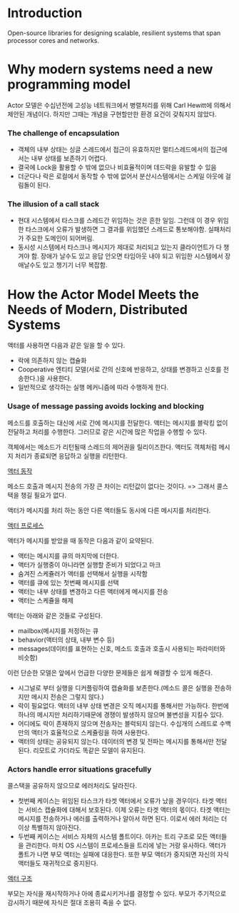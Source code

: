 # Introduction

Open-source libraries for designing scalable, resilient systems that span processor cores and networks.

# Why modern systems need a new programming model

Actor 모델은 수십년전에 고성능 네트워크에서 병렬처리를 위해 Carl Hewitt에 의해서 제안된 개념이다. 하지만 그때는 개념을 구현할만한 환경 요건이 갖춰지지 않았다. 

### The challenge of encapsulation

- 객체의 내부 상태는 싱글 스레드에서 접근이 유효하지만 멀티스레드에서의 접근에서는 내부 상태를 보존하기 어렵다.
- 결국에 Lock을 활용할 수 밖에 없으나 비효율적이며 데드락을 유발할 수 있음 
- 더군다나 락은 로컬에서 동작할 수 밖에 없어서 분산시스템에서는 스케일 아웃에 걸림돌이 된다.

### The illusion of a call stack

- 현대 시스템에서 타스크를 스레드간 위임하는 것은 흔한 일임. 그런데 이 경우 위임한 타스크에서 오류가 발생하면 그 결과를 위임했던 스레드로 통보해야함. 실패처리가 주요한 도메인이 되어버림.
- 동시성 시스템에서 타스크나 메시지가 제대로 처리되고 있는지 클라이언트가 다 챙겨야 함. 장애가 날수도 있고 응답 안오면 타임아웃 내야 되고 위임한 시스템에서 장애날수도 있고 챙기기 너무 복잡함.

# How the Actor Model Meets the Needs of Modern, Distributed Systems

액터를 사용하면 다음과 같은 일을 할 수 있다.

- 락에 의존하지 않는 캡슐화
- Cooperative 엔티티 모델(서로 간의 신호에 반응하고, 상태를 변경하고 신호를 전송한다.)을 사용한다.
- 일반적으로 생각하는 실행 메커니즘에 따라 수행하게 한다.

### Usage of message passing avoids locking and blocking

메소드를 호출하는 대신에 서로 간에 메시지를 전달한다. 액터는 메시지를 블락킹 없이 전달하고 처리를 수행한다. 그러므로 같은 시간에 많은 작업을 수행할 수 있다.

객체에서는 메소드가 리턴될때 스레드의 제어권을 릴리이즈한다. 액터도 객체처럼 메시지 처리가 종료되면 응답하고 실행을 리턴한다. 

[액터 동작](images/01_Introduction/01.png)

메소드 호출과 메시지 전송의 가장 큰 차이는 리턴값이 없다는 것이다. => 그래서 콜스택을 챙길 필요가 없다.

액터가 메시지를 처리 하는 동안 다른 액터들도 동시에 다른 메시지를 처리한다. 

[액터 프로세스](images/01_Introduction/02.png)

액터가 메시지를 받았을 때 동작은 다음과 같이 요약된다. 

- 액터는 메시지를 큐의 마지막에 더한다.
- 액터가 실행중이 아니라면 실행할 준비가 되었다고 마크 
- 숨겨진 스케쥴러가 액터를 선택해서 실행을 시작함
- 액터를 큐에 있는 첫번째 메시지를 선택
- 액터는 내부 상태를 변경하고 다른 액터에게 메시지를 전송
- 액터는 스케쥴을 해제

액터는 아래와 같은 것들로 구성된다.

- mailbox(메시지를 저정하는 큐
- behavior(액터의 상태, 내부 변수 등)
- messages(데이터를 표현하는 신호, 메소드 호출과 호출시 사용되는 파라미터와 비슷함)

이런 단순한 모델은 앞에서 언급한 다양한 문제들은 쉽게 해결할 수 있게 해준다.

- 시그널로 부터 실행을 디커플링하여 캡슐화를 보존한다.(메소드 콜은 실행을 전송하지만 메시지 전송은 그렇지 않다.)
- 락이 필요없다. 액터의 내부 상태 변경은 오직 메시지를 통해서만 가능하다. 한번에 하나의 메시지만 처리하기때문에 경쟁이 발생하지 않으며 불변성을 지킬수 있다.
- 어디에도 락이 존재하지 않으며 전송자는 블럭되지 않는다. 수십개의 스레드로 수백만의 액터가 효율적으로 스케쥴링을 하여 사용한다.
- 액터의 상태는 공유되지 않는다. 데이터의 변경 및 전파는 메시지를 통해서만 전달된다. 리모트로 가더라도 똑같은 모델이 유지된다. 


### Actors handle error situations gracefully

콜스택을 공유하지 않으므로 에러처리도 달라진다.

- 첫번째 케이스는 위임된 타스크가 타겟 액터에서 오류가 났을 경우이다. 타겟 액터는 서비스 캡슐화에 대해서 보호된다. 이제 오류는 타겟 액터의 몫이다. 타겟 액터는 메시지를 전송하거나 에러를 출력하거나 알아서 하면 된다. 이로서 에러 처리는 더이상 특별하지 않아진다.
- 두번째 케이스는 서비스 자체의 시스템 폴트이다. 아카는 트리 구조로 모든 액터들을 관리한다. 마치 OS 시스템이 프로세스들을 트리에 넣는 거랑 유사하다. 액터가 폴트가 나면 부모 액터는 실패에 대응한다. 또한 부모 액터가 중지되면 자신의 자식 액터들도 재귀적으로 중지된다.

[액터 구조](images/01_Introduction/03.png)

부모는 자식을 재시작하거나 아에 종료시키거나를 결정할 수 있다. 부모가 주기적으로 감시하기 때문에 자식은 절대 조용히 죽을 수 없다.

